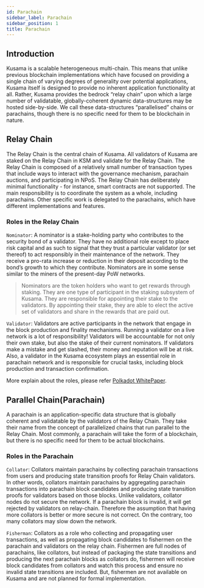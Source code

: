 ```yaml
---
id: Parachain
sidebar_label: Parachain
sidebar_position: 1
title: Parachain
---
```


## Introduction

Kusama is a scalable heterogeneous multi-chain. This means that unlike previous blockchain implementations which have focused on providing a single chain of varying degrees of generality over potential applications, Kusama itself is designed to provide no inherent application functionality at all. Rather, Kusama provides the bedrock “relay chain” upon which a large number of validatable, globally-coherent dynamic data-structures may be hosted side-by-side. We call these data-structures “parallelised” chains or parachains, though there is no specific need for them to be blockchain in nature. 

## Relay Chain

The Relay Chain is the central chain of Kusama. All validators of Kusama are staked on the Relay Chain in KSM and validate for the Relay Chain. The Relay Chain is composed of a relatively small number of transaction types that include ways to interact with the governance mechanism, parachain auctions, and participating in NPoS. The Relay Chain has deliberately minimal functionality - for instance, smart contracts are not supported. The main responsibility is to coordinate the system as a whole, including parachains. Other specific work is delegated to the parachains, which have different implementations and features.

### Roles in the Relay Chain

`Nominator`: A nominator is a stake-holding party who contributes to the security bond of a validator. They have no additional role except to place risk capital and as such to signal that they trust a particular validator (or set thereof) to act responsibly in their maintenance of the network. They receive a pro-rata increase or reduction in their deposit according to the bond’s growth to which they contribute. Nominators are in some sense similar to the miners of the present-day PoW networks.

> Nominators are the token holders who want to get rewards through staking. They are one type of participant in the staking subsystem of Kusama. They are responsible for appointing their stake to the validators. By appointing their stake, they are able to elect the active set of validators and share in the rewards that are paid out.

`Validator`: Validators are active participants in the network that engage in the block production and finality mechanisms. Running a validator on a live network is a lot of responsibility! Validators will be accountable for not only their own stake, but also the stake of their current nominators. If validators make a mistake and get slashed, their money and reputation will be at risk. Also, a validator in the Kusama ecosystem plays an essential role in parachain network and is responsible for crucial tasks, including block production and transaction confirmation.

More explain about the roles, please refer [Polkadot WhitePaper](https://polkadot.network/PolkaDotPaper.pdf).

## Parallel Chain(Parachain)

A parachain is an application-specific data structure that is globally coherent and validatable by the validators of the Relay Chain. They take their name from the concept of parallelized chains that run parallel to the Relay Chain. Most commonly, a parachain will take the form of a blockchain, but there is no specific need for them to be actual blockchains.

### Roles in the Parachain

`Collator`: Collators maintain parachains by collecting parachain transactions from users and producing state transition proofs for Relay Chain validators. In other words, collators maintain parachains by aggregating parachain transactions into parachain block candidates and producing state transition proofs for validators based on those blocks. Unlike validators, collator nodes do not secure the network. If a parachain block is invalid, it will get rejected by validators on relay-chain. Therefore the assumption that having more collators is better or more secure is not correct. On the contrary, too many collators may slow down the network.

`Fisherman`: Collators as a role who collecting and propagating user transactions, as well as propagating block candidates to fishermen on the parachain and validators on the relay chain. Fishermen are full nodes of parachains, like collators, but instead of packaging the state transitions and producing the next parachain blocks as collators do, fishermen will receive block candidates from collators and watch this process and ensure no invalid state transitions are included. But, fishermen are not available on Kusama and are not planned for formal implementation.